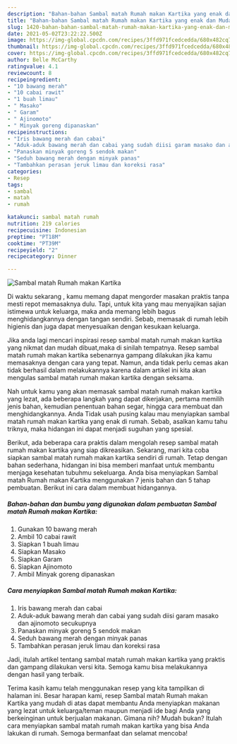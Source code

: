 ```yaml
---
description: "Bahan-bahan Sambal matah Rumah makan Kartika yang enak dan Mudah Dibuat"
title: "Bahan-bahan Sambal matah Rumah makan Kartika yang enak dan Mudah Dibuat"
slug: 1420-bahan-bahan-sambal-matah-rumah-makan-kartika-yang-enak-dan-mudah-dibuat
date: 2021-05-02T23:22:22.500Z
image: https://img-global.cpcdn.com/recipes/3ffd971fcedcedda/680x482cq70/sambal-matah-rumah-makan-kartika-foto-resep-utama.jpg
thumbnail: https://img-global.cpcdn.com/recipes/3ffd971fcedcedda/680x482cq70/sambal-matah-rumah-makan-kartika-foto-resep-utama.jpg
cover: https://img-global.cpcdn.com/recipes/3ffd971fcedcedda/680x482cq70/sambal-matah-rumah-makan-kartika-foto-resep-utama.jpg
author: Belle McCarthy
ratingvalue: 4.1
reviewcount: 8
recipeingredient:
- "10 bawang merah"
- "10 cabai rawit"
- "1 buah limau"
- " Masako"
- " Garam"
- " Ajinomoto"
- " Minyak goreng dipanaskan"
recipeinstructions:
- "Iris bawang merah dan cabai"
- "Aduk-aduk bawang merah dan cabai yang sudah diisi garam masako dan ajinomoto secukupnya"
- "Panaskan minyak goreng 5 sendok makan"
- "Seduh bawang merah dengan minyak panas"
- "Tambahkan perasan jeruk limau dan koreksi rasa"
categories:
- Resep
tags:
- sambal
- matah
- rumah

katakunci: sambal matah rumah 
nutrition: 219 calories
recipecuisine: Indonesian
preptime: "PT18M"
cooktime: "PT39M"
recipeyield: "2"
recipecategory: Dinner

---
```



![Sambal matah Rumah makan Kartika](https://img-global.cpcdn.com/recipes/3ffd971fcedcedda/680x482cq70/sambal-matah-rumah-makan-kartika-foto-resep-utama.jpg)

Di waktu  sekarang , kamu memang dapat mengorder masakan praktis tanpa mesti repot memasaknya dulu. Tapi, untuk kita yang mau menyajikan sajian istimewa untuk keluarga, maka anda memang lebih bagus menghidangkannya dengan tangan sendiri. Sebab, memasak di rumah lebih higienis dan juga dapat menyesuaikan dengan kesukaan keluarga.

Jika anda lagi mencari inspirasi resep sambal matah rumah makan kartika yang nikmat dan mudah dibuat,maka di sinilah tempatnya. Resep sambal matah rumah makan kartika  sebenarnya gampang dilakukan jika kamu memasaknya dengan cara yang tepat. Namun, anda tidak perlu cemas akan tidak berhasil dalam melakukannya 
karena dalam artikel ini kita akan mengulas sambal matah rumah makan kartika dengan seksama.  



Nah untuk kamu yang akan memasak sambal matah rumah makan kartika yang lezat, ada beberapa langkah yang dapat dikerjakan, pertama memilih jenis bahan, kemudian penentuan bahan segar, hingga cara membuat dan menghidangkannya. Anda Tidak usah pusing kalau mau menyiapkan sambal matah rumah makan kartika yang enak di rumah. Sebab, asalkan kamu  tahu triknya, maka hidangan ini dapat menjadi suguhan yang spesial.

Berikut, ada beberapa cara praktis  dalam mengolah resep sambal matah rumah makan kartika yang siap dikreasikan. Sekarang, mari kita coba siapkan sambal matah rumah makan kartika sendiri di rumah. Tetap dengan bahan sederhana, hidangan ini bisa memberi manfaat untuk membantu menjaga kesehatan tubuhmu sekeluarga. Anda bisa menyiapkan Sambal matah Rumah makan Kartika menggunakan 7 jenis bahan dan 5 tahap pembuatan. Berikut ini cara dalam membuat hidangannya.

<!--inarticleads1-->

##### Bahan-bahan dan bumbu yang digunakan dalam pembuatan Sambal matah Rumah makan Kartika:

1. Gunakan 10 bawang merah
1. Ambil 10 cabai rawit
1. Siapkan 1 buah limau
1. Siapkan  Masako
1. Siapkan  Garam
1. Siapkan  Ajinomoto
1. Ambil  Minyak goreng dipanaskan




<!--inarticleads2-->

##### Cara menyiapkan Sambal matah Rumah makan Kartika:

1. Iris bawang merah dan cabai
1. Aduk-aduk bawang merah dan cabai yang sudah diisi garam masako dan ajinomoto secukupnya
1. Panaskan minyak goreng 5 sendok makan
1. Seduh bawang merah dengan minyak panas
1. Tambahkan perasan jeruk limau dan koreksi rasa




Jadi, itulah artikel tentang  sambal matah rumah makan kartika  yang praktis dan gampang dilakukan versi kita. Semoga kamu bisa melakukannya dengan hasil yang terbaik. 

Terima kasih kamu telah menggunakan resep yang kita tampilkan di halaman ini. Besar harapan kami, resep  Sambal matah Rumah makan Kartika yang mudah di atas dapat membantu Anda menyiapkan makanan yang lezat untuk keluarga/teman maupun menjadi ide bagi Anda yang berkeinginan untuk berjualan makanan. Gimana nih? Mudah bukan? Itulah cara menyiapkan sambal matah rumah makan kartika yang bisa Anda lakukan di rumah. Semoga bermanfaat dan selamat mencoba!

